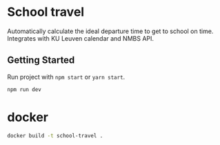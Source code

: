 # School travel
Automatically calculate the ideal departure time to get to school on time. Integrates with KU Leuven calendar and NMBS API.

## Getting Started

Run project with `npm start` or `yarn start`.

```bash
npm run dev
```

# docker
```bash
docker build -t school-travel .
```


